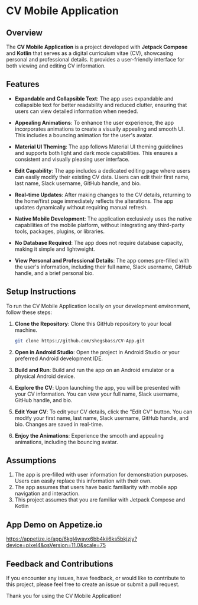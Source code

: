 # CV Mobile Application

## Overview

The **CV Mobile Application** is a project developed with **Jetpack Compose** and **Kotlin** that serves as a digital curriculum vitae (CV), showcasing personal and professional details. It provides a user-friendly interface for both viewing and editing CV information. 

## Features

- **Expandable and Collapsible Text**: The app uses expandable and collapsible text for better readability and reduced clutter, ensuring that users can view detailed information when needed.

- **Appealing Animations**: To enhance the user experience, the app incorporates animations to create a visually appealing and smooth UI. This includes a bouncing animation for the user's avatar.

- **Material UI Theming**: The app follows Material UI theming guidelines and supports both light and dark mode capabilities. This ensures a consistent and visually pleasing user interface.

- **Edit Capability**: The app includes a dedicated editing page where users can easily modify their existing CV data. Users can edit their first name, last name, Slack username, GitHub handle, and bio.

- **Real-time Updates**: After making changes to the CV details, returning to the home/first page immediately reflects the alterations. The app updates dynamically without requiring manual refresh.

- **Native Mobile Development**: The application exclusively uses the native capabilities of the mobile platform, without integrating any third-party tools, packages, plugins, or libraries.

- **No Database Required**: The app does not require database capacity, making it simple and lightweight.

- **View Personal and Professional Details**: The app comes pre-filled with the user's information, including their full name, Slack username, GitHub handle, and a brief personal bio.

## Setup Instructions

To run the CV Mobile Application locally on your development environment, follow these steps:

1. **Clone the Repository**: Clone this GitHub repository to your local machine.

   ```bash
   git clone https://github.com/shegsbass/CV-App.git

2. **Open in Android Studio**: Open the project in Android Studio or your preferred Android development IDE.

3. **Build and Run**: Build and run the app on an Android emulator or a physical Android device.

4. **Explore the CV**: Upon launching the app, you will be presented with your CV information. You can view your full name, Slack username, GitHub handle, and bio.

5. **Edit Your CV**: To edit your CV details, click the "Edit CV" button. You can modify your first name, last name, Slack username, GitHub handle, and bio. Changes are saved in real-time.

6. **Enjoy the Animations**: Experience the smooth and appealing animations, including the bouncing avatar.

## Assumptions
1. The app is pre-filled with user information for demonstration purposes. Users can easily replace this information with their own.
2. The app assumes that users have basic familiarity with mobile app navigation and interaction.
3. This project assumes that you are familiar with Jetpack Compose and Kotlin

## App Demo on Appetize.io
https://appetize.io/app/6kgl4wavx6bb4kii6ks5bkjzjy?device=pixel4&osVersion=11.0&scale=75

## Feedback and Contributions
If you encounter any issues, have feedback, or would like to contribute to this project, please feel free to create an issue or submit a pull request.

Thank you for using the CV Mobile Application!
